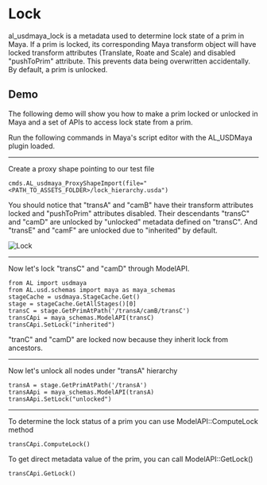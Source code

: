 # Lock
al_usdmaya_lock is a metadata used to determine lock state of a prim in Maya. If a prim is locked, its corresponding Maya transform object will have locked transform attributes (Translate, Roate and Scale) and disabled "pushToPrim" attribute. This prevents data being overwritten accidentally. By default, a prim is unlocked. 

## Demo
The following demo will show you how to make a prim locked or unlocked in Maya and a set of APIs to access lock state from a prim. 

Run the following commands in Maya's script editor with the AL_USDMaya plugin loaded.

***

Create a proxy shape pointing to our test file

```
cmds.AL_usdmaya_ProxyShapeImport(file="<PATH_TO_ASSETS_FOLDER>/lock_hierarchy.usda")
```

You should notice that "transA" and "camB" have their transform attributes locked and "pushToPrim" attributes disabled. Their descendants "transC" and "camD" are unlocked by "unlocked" metadata defined on "transC". And "transE" and "camF" are unlocked due to "inherited" by default.

![Lock](LockPrims.png)

***

Now let's lock "transC" and "camD" through ModelAPI.

``` 
from AL import usdmaya
from AL.usd.schemas import maya as maya_schemas
stageCache = usdmaya.StageCache.Get()
stage = stageCache.GetAllStages()[0]
transC = stage.GetPrimAtPath('/transA/camB/transC')
transCApi = maya_schemas.ModelAPI(transC)
transCApi.SetLock("inherited")
```
"tranC" and "camD" are locked now because they inherit lock from ancestors. 

***

Now let's unlock all nodes under "transA" hierarchy

```
transA = stage.GetPrimAtPath('/transA')
transAApi = maya_schemas.ModelAPI(transA)
transAApi.SetLock("unlocked")
```

***
To determine the lock status of a prim you can use ModelAPI::ComputeLock method

```
transCApi.ComputeLock()
```

To get direct metadata value of the prim, you can call ModelAPI::GetLock()

```
transCApi.GetLock()
```
